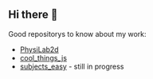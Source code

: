 ## Hi there 👋

Good repositorys to know about my work: 
- [PhysiLab2d](https://github.com/zBlasius/PhysiLab2d)
- [cool_things_js](https://github.com/zBlasius/cool_things_js)
- [subjects_easy](https://github.com/zBlasius/videos-upload) - still in progress

<!--
**zBlasius/zBlasius** is a ✨ _special_ ✨ repository because its `README.md` (this file) appears on your GitHub profile.

Here are some ideas to get you started:

- 🔭 I’m currently working on ...
- 🌱 I’m currently learning ...
- 👯 I’m looking to collaborate on ...
- 🤔 I’m looking for help with ...
- 💬 Ask me about ...
- 📫 How to reach me: ...
- 😄 Pronouns: ...
- ⚡ Fun fact: ...
-->
